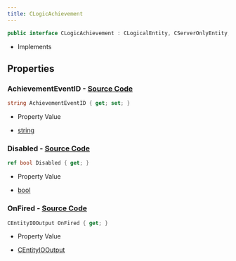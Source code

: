 ```yaml
---
title: CLogicAchievement
---
```


```csharp
public interface CLogicAchievement : CLogicalEntity, CServerOnlyEntity, CBaseEntity, CEntityInstance, ISchemaClass<CEntityInstance>, ISchemaClass<CBaseEntity>, ISchemaClass<CServerOnlyEntity>, ISchemaClass<CLogicalEntity>, ISchemaClass<CLogicAchievement>, ISchemaField, ISchemaClass, INativeHandle
```

- Implements

## Properties

### **AchievementEventID** - [Source Code](https://github.com/swiftly-solution/swiftlys2/blob/main/managed/src/SwiftlyS2.Generated/Schemas/Interfaces/CLogicAchievement.cs#L18)

```csharp
string AchievementEventID { get; set; }
```

- Property Value

- [string](https://learn.microsoft.com/dotnet/api/system.string)

### **Disabled** - [Source Code](https://github.com/swiftly-solution/swiftlys2/blob/main/managed/src/SwiftlyS2.Generated/Schemas/Interfaces/CLogicAchievement.cs#L16)

```csharp
ref bool Disabled { get; }
```

- Property Value

- [bool](https://learn.microsoft.com/dotnet/api/system.boolean)

### **OnFired** - [Source Code](https://github.com/swiftly-solution/swiftlys2/blob/main/managed/src/SwiftlyS2.Generated/Schemas/Interfaces/CLogicAchievement.cs#L20)

```csharp
CEntityIOOutput OnFired { get; }
```

- Property Value

- [CEntityIOOutput](/docs/api/shared/schemadefinitions/centityiooutput)


